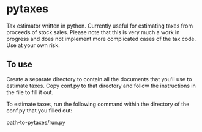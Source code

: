 # pytaxes
Tax estimator written in python. Currently useful for estimating taxes from proceeds of stock sales. Please note that this is very much a work in progress and does not implement more complicated cases of the tax code. Use at your own risk.

## To use
Create a separate directory to contain all the documents that you'll use to estimate taxes. Copy conf.py to that directory and follow the instructions in the file to fill it out.

To estimate taxes, run the following command within the directory of the conf.py that you filled out:

path-to-pytaxes/run.py

